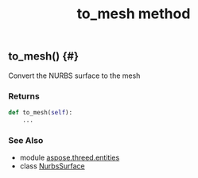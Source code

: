 ﻿---
title: to_mesh method
second_title: Aspose.3D for Python via .NET API References
description: 
type: docs
weight: 130
url: /python-net/aspose.threed.entities/nurbssurface/to_mesh/
is_root: false
---

## to_mesh() {#}

Convert the NURBS surface to the mesh

### Returns 





```python
def to_mesh(self):
    ...
```





### See Also
* module [aspose.threed.entities](../../)
* class [NurbsSurface](/3d/python-net/aspose.threed.entities/nurbssurface)

